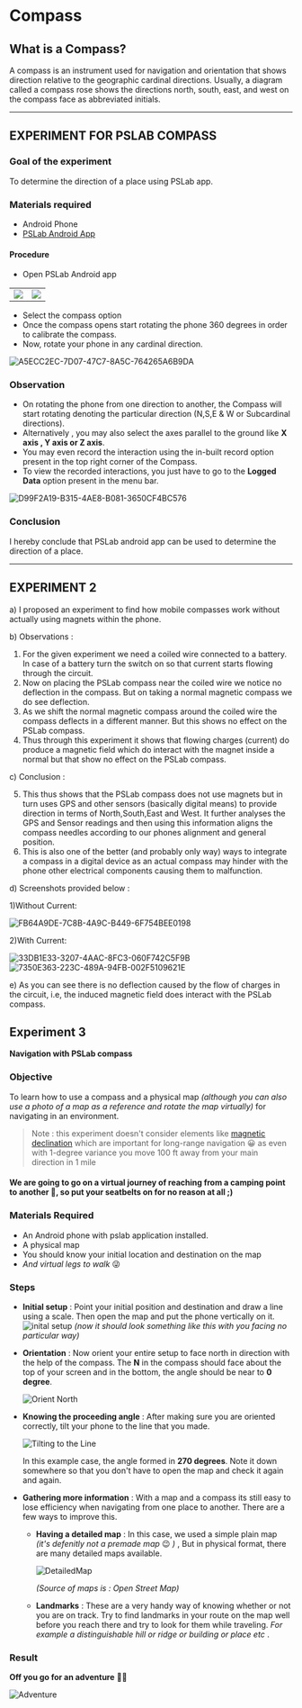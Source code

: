 # Compass

## What is a Compass?
A compass is an instrument used for navigation and orientation that shows direction relative to the geographic cardinal directions. Usually, a diagram called a compass rose shows the directions north, south, east, and west on the compass face as abbreviated initials.
______________
## EXPERIMENT FOR PSLAB COMPASS

### Goal of the experiment 
To determine the direction of a place using PSLab app.

### Materials required
* Android Phone
* [PSLab Android App](https://play.google.com/store/apps/details?id=io.pslab&hl=en_US)

#### Procedure
* Open PSLab Android app

<table>
     <tr>
         <td><img src="/_static/img_compass_2.PNG"></td>
         <td><img src="/_static/img_compass_1.PNG"></td>
     </tr>
 </table>

* Select the compass option
* Once the compass opens start rotating the phone 360 degrees in order to calibrate the compass.
* Now, rotate your phone in any cardinal direction.

![A5ECC2EC-7D07-47C7-8A5C-764265A6B9DA](https://user-images.githubusercontent.com/34577844/71761229-9380b000-2eee-11ea-9382-95fb7081e596.jpeg)

### Observation

* On rotating the phone from one direction to another, the Compass will start rotating denoting the particular direction (N,S,E & W or Subcardinal directions).
* Alternatively , you may also select the  axes parallel to the ground like **X axis , Y axis or Z axis**.
* You may even record the interaction using the in-built record option present in the top right corner of the Compass.
* To view the recorded interactions, you just have to go to the **Logged Data** option present in the menu bar.

![D99F2A19-B315-4AE8-B081-3650CF4BC576](https://user-images.githubusercontent.com/34577844/71761230-94194680-2eee-11ea-91b2-aa45b50174b4.jpeg)
 
### Conclusion

I hereby conclude that PSLab android app can be used to determine the direction of a place.

------------
## EXPERIMENT 2

a) I proposed an experiment to find how mobile compasses work without actually using magnets within the phone.

b) Observations :
1) For the given experiment we need a coiled wire connected to a battery. In case of a battery turn the switch on so that current starts flowing through the circuit.
2) Now on placing the PSLab compass near the coiled wire we notice no deflection in the compass. But on taking a normal magnetic compass we do see deflection.
3) As we shift the normal magnetic compass around the coiled wire the compass deflects in a different manner. But this shows no effect on the PSLab compass.
4) Thus through this experiment it shows that flowing charges (current) do produce a magnetic field which do interact with the magnet inside a normal but that show no effect on the PSLab compass.

c) Conclusion :

5) This thus shows that the PSLab compass does not use magnets but in turn uses GPS and other sensors (basically digital means) to provide direction in terms of North,South,East and West. It further analyses the GPS and Sensor readings and then using this information aligns the compass needles according to our phones alignment and general position.
6) This is also one of the better (and probably only way) ways to integrate a compass in a digital device as an actual compass may hinder with the phone other electrical components causing them to malfunction.

d) Screenshots provided below :

1)Without Current:

![FB64A9DE-7C8B-4A9C-B449-6F754BEE0198](https://user-images.githubusercontent.com/34577844/71761582-f32c8a80-2ef1-11ea-9ec5-b4c133fe7ec7.jpeg)

2)With Current:

![33DB1E33-3207-4AAC-8FC3-060F742C5F9B](https://user-images.githubusercontent.com/34577844/71761703-4f8faa00-2ef2-11ea-9c48-68554aeeb68e.jpeg)
![7350E363-223C-489A-94FB-002F5109621E](https://user-images.githubusercontent.com/34577844/71761706-4f8faa00-2ef2-11ea-8f67-56b17e18e542.jpeg)

e) As you can see there is no deflection caused by the flow of charges in the circuit, i.e, the induced magnetic field does interact with the PSLab compass.

## Experiment 3

**Navigation with PSLab compass**

### Objective

To learn how to use a compass and a physical map _(although you can also use a photo of a map as a reference and rotate the map virtually)_ for navigating in an environment. 

> Note : this experiment doesn't consider elements like [magnetic declination](https://en.wikipedia.org/wiki/Magnetic_declination) which are important for long-range navigation 😀 as even with 1-degree variance you move 100 ft away from your main direction in 1 mile

#### We are going to go on a virtual journey of reaching from a camping point to another 🚌, so put your seatbelts on for no reason at all ;) 



### Materials Required
- An Android phone with pslab application installed.
- A physical map
- You should know your initial location and destination on the map
- _And virtual legs to walk_ 😜 

### Steps

- **Initial setup** : Point your initial position and destination and draw a line using a scale. Then open the map and put the phone vertically on it.
  ![inital setup](../_static/navigationexp_1.jpg)
  _(now it should look something like this with you facing no particular way)_

- **Orientation** : Now orient your entire setup to face north in direction with the help of the compass. The **N** in the compass should face about the top of your screen and in the bottom, the angle should be near to **0 degree**.
  
  ![Orient North](../_static/navigationexp_2.jpg)

- **Knowing the proceeding angle** : After making sure you are oriented correctly, tilt your phone to the line that you made.
  
  ![Tilting to the Line](../_static/navigationexp_3.jpg)

  In this example case, the angle formed in **270 degrees**. Note it down somewhere so that you don't have to open the map and check it again and again.

- **Gathering more information** : With a map and a compass its still easy to lose efficiency when navigating from one place to another. There are a few ways to improve this.

    - **Having a detailed map** : In this case, we used a simple plain map _(it's defenitly not a premade map_ 😉 _)_ , But in physical format, there are many detailed maps available.

        ![DetailedMap](../_static/map.jpg)

        *(Source of maps is : Open Street Map)*
    - **Landmarks** : These are a very handy way of knowing whether or not you are on track. Try to find landmarks in your route on the map well before you reach there and try to look for them while traveling. _For example a distinguishable hill or ridge or building or place etc_ .

### Result
**Off you go for an adventure** 🌳🌲

![Adventure](../_static/navigationAdventure.jpg)